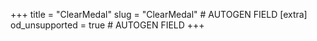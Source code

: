 +++
title = "ClearMedal"
slug = "ClearMedal" # AUTOGEN FIELD
[extra]
od_unsupported = true # AUTOGEN FIELD
+++